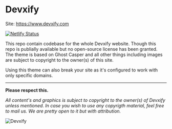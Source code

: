 # Devxify

Site: https://www.devxify.com

[![Netlify Status](https://api.netlify.com/api/v1/badges/eda6fafb-94eb-4f56-ada4-721e9aa3c511/deploy-status)](https://app.netlify.com/sites/devxify/deploys)

This repo contain codebase for the whole Devxify website. Though this repo is publially available but no open-source license has been granted. The theme is based on Ghost Casper and all other things including images are subject to copyright to the owner(s) of this site.

Using this theme can also break your site as it's configured to work with only specific domains.

<hr>

**Please respect this.**

_All content's and graphics is subject to copyright to the owner(s) of Devxify unless mentioned._
_In case you wish to use any copyrigth material, feel free to mail us. We are pretty open to it but with attribution._

![Devxify](https://devstorage.b-cdn.net/devxify.png)
